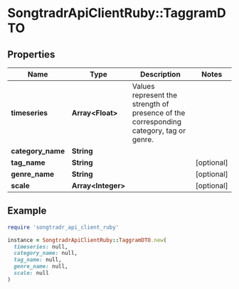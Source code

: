 # SongtradrApiClientRuby::TaggramDTO

## Properties

| Name | Type | Description | Notes |
| ---- | ---- | ----------- | ----- |
| **timeseries** | **Array&lt;Float&gt;** | Values represent the strength of presence of the corresponding category, tag or genre. |  |
| **category_name** | **String** |  |  |
| **tag_name** | **String** |  | [optional] |
| **genre_name** | **String** |  | [optional] |
| **scale** | **Array&lt;Integer&gt;** |  | [optional] |

## Example

```ruby
require 'songtradr_api_client_ruby'

instance = SongtradrApiClientRuby::TaggramDTO.new(
  timeseries: null,
  category_name: null,
  tag_name: null,
  genre_name: null,
  scale: null
)
```

